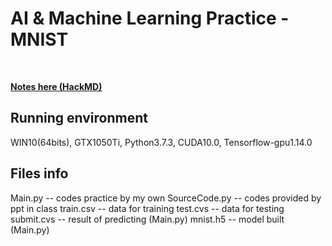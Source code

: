 # AI & Machine Learning Practice - MNIST
<br>

[**Notes here (HackMD)**](https://hackmd.io/j2ZXeCFcS9OwYc8PP28EMQ?both)
<br>

## Running environment
WIN10(64bits), GTX1050Ti, Python3.7.3, CUDA10.0, Tensorflow-gpu1.14.0
<br>

## Files info

Main.py -- codes practice by my own
SourceCode.py -- codes provided by ppt in class
train.csv -- data for training
test.cvs -- data for testing
submit.cvs -- result of predicting (Main.py)
mnist.h5 -- model built (Main.py)
